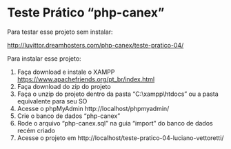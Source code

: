 # Teste Prático “php-canex”

Para testar esse projeto sem instalar:

http://luvittor.dreamhosters.com/php-canex/teste-pratico-04/

Para instalar esse projeto:

1. Faça download e instale o XAMPP https://www.apachefriends.org/pt_br/index.html
2. Faça download do zip do projeto
3. Faça o unzip do projeto dentro da pasta “C:\xampp\htdocs” ou a pasta equivalente para seu SO
4. Acesse o phpMyAdmin http://localhost/phpmyadmin/
5. Crie o banco de dados “php-canex”
6. Rode o arquivo “php-canex.sql” na guia “import” do banco de dados recém criado
7. Acesse o projeto em http://localhost/teste-pratico-04-luciano-vettoretti/

